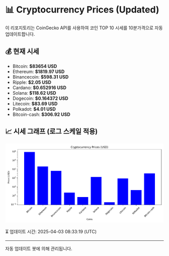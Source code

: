 
# 📊 Cryptocurrency Prices (Updated)

이 리포지토리는 CoinGecko API를 사용하여 코인 TOP 10 시세를 10분가격으로 자동 업데이트합니다.

## 💰 현재 시세
- Bitcoin: **$83654 USD**
- Ethereum: **$1819.97 USD**
- Binancecoin: **$598.31 USD**
- Ripple: **$2.05 USD**
- Cardano: **$0.652916 USD**
- Solana: **$118.62 USD**
- Dogecoin: **$0.164372 USD**
- Litecoin: **$83.69 USD**
- Polkadot: **$4.01 USD**
- Bitcoin-cash: **$306.92 USD**

## 📈 시세 그래프 (로그 스케일 적용)
![Crypto Prices](crypto_prices.png)

⏳ 업데이트 시간: 2025-04-03 08:33:19 (UTC)

---
자동 업데이트 봇에 의해 관리됩니다.
